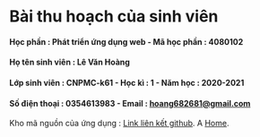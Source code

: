 Bài thu hoạch của sinh viên
===========================
#### Học phần : Phát triển ứng dụng web - Mã học phần : 4080102
#### Họ tên sinh viên : Lê Văn Hoàng
#### Lớp sinh viên : CNPMC-k61 - Học kì : 1 - Năm học : 2020-2021
#### Số điện thoại : 0354613983 - Email : hoang682681@gmail.com
Kho mã nguồn của ứng dụng : [Link liên kết github](https://github.com/hoangoliverblog/Final_BTL_HoangLe).
A [Home](./images/Homepage.png).


